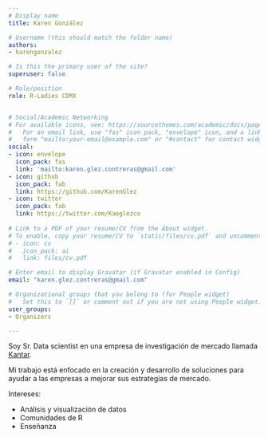 ```yaml
---
# Display name
title: Karen González

# Username (this should match the folder name)
authors:
- karengonzalez

# Is this the primary user of the site?
superuser: false

# Role/position
role: R-Ladies CDMX


# Social/Academic Networking
# For available icons, see: https://sourcethemes.com/academic/docs/page-builder/#icons
#   For an email link, use "fas" icon pack, "envelope" icon, and a link in the
#   form "mailto:your-email@example.com" or "#contact" for contact widget.
social:
- icon: envelope
  icon_pack: fas
  link: 'mailto:karen.glez.contreras@gmail.com'
- icon: github
  icon_pack: fab
  link: https://github.com/KarenGlez
- icon: twitter
  icon_pack: fab
  link: https://twitter.com/Kaeglezco
  
# Link to a PDF of your resume/CV from the About widget.
# To enable, copy your resume/CV to `static/files/cv.pdf` and uncomment the lines below.
# - icon: cv
#   icon_pack: ai
#   link: files/cv.pdf

# Enter email to display Gravatar (if Gravatar enabled in Config)
email: "karen.glez.contreras@gmail.com"

# Organizational groups that you belong to (for People widget)
#   Set this to `[]` or comment out if you are not using People widget.
user_groups:
- Organizers

---
```


Soy Sr. Data scientist en una empresa de investigación de mercado llamada [Kantar](https://www.kantarworldpanel.com/mx/Sobre-Nosotros-). 

Mi trabajo está enfocado en la creación y desarrollo de soluciones para ayudar a las empresas a mejorar sus estrategias de mercado.

Intereses:
- Análisis y visualización de datos
- Comunidades de R
- Enseñanza
